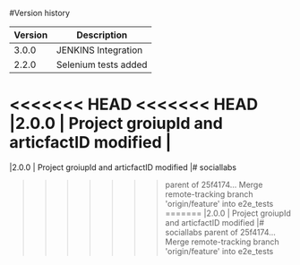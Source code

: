 #Version history

|Version | Description|
|--------|------------|
|3.0.0   | JENKINS Integration  |
|2.2.0   | Selenium tests added |
<<<<<<< HEAD
<<<<<<< HEAD
|2.0.0   | Project groiupId and articfactID modified |
=======
|2.0.0   | Project groiupId and articfactID modified |# sociallabs
>>>>>>> parent of 25f4174... Merge remote-tracking branch 'origin/feature' into e2e_tests
=======
|2.0.0   | Project groiupId and articfactID modified |# sociallabs
>>>>>>> parent of 25f4174... Merge remote-tracking branch 'origin/feature' into e2e_tests
